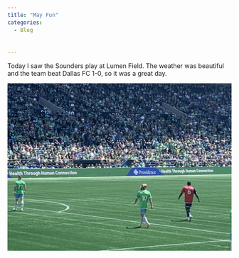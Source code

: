 ```yaml
---
title: "May Fun"
categories:
  - Blog

  
---
```

Today I saw the Sounders play at Lumen Field. The weather was beautiful and the team beat Dallas FC 1-0, so it was a great day. 

![Soccer players on the pitch](/assets/images/pepo_may.jpeg)